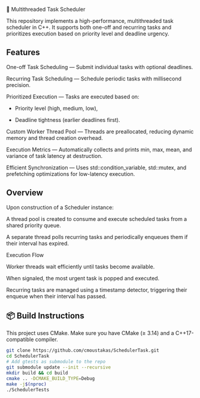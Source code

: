 🧵 Multithreaded Task Scheduler

This repository implements a high-performance, multithreaded task scheduler in C++. It supports both one-off and recurring tasks and prioritizes execution based on priority level and deadline urgency.

## Features

  One-off Task Scheduling — Submit individual tasks with optional deadlines.

  Recurring Task Scheduling — Schedule periodic tasks with millisecond precision.

  Prioritized Execution — Tasks are executed based on:

  + Priority level (high, medium, low),

  + Deadline tightness (earlier deadlines first).

  Custom Worker Thread Pool — Threads are preallocated, reducing dynamic memory and thread creation overhead.

  Execution Metrics — Automatically collects and prints min, max, mean, and variance of task latency at destruction.

  Efficient Synchronization — Uses std::condition_variable, std::mutex, and prefetching optimizations for low-latency execution.

## Overview

Upon construction of a Scheduler instance:

  A thread pool is created to consume and execute scheduled tasks from a shared priority queue.

  A separate thread polls recurring tasks and periodically enqueues them if their interval has expired.

Execution Flow

  Worker threads wait efficiently until tasks become available.

  When signaled, the most urgent task is popped and executed.

  Recurring tasks are managed using a timestamp detector, triggering their enqueue when their interval has passed.

## 📦 Build Instructions

This project uses CMake. Make sure you have CMake (≥ 3.14) and a C++17-compatible compiler.

```bash
git clone https://github.com/cmoustakas/SchedulerTask.git
cd SchedulerTask
# Add gtests as submodule to the repo
git submodule update --init --recursive
mkdir build && cd build
cmake .. -DCMAKE_BUILD_TYPE=Debug
make -j$(nproc)
./SchedulerTests
